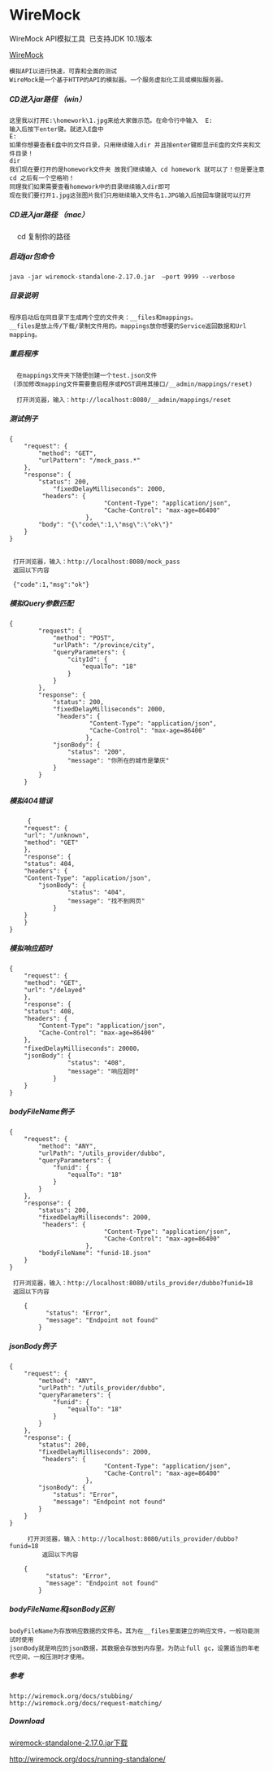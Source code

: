 # WireMock
WireMock API模拟工具  已支持JDK 10.1版本

[WireMock](http://wiremock.org/)


    模拟API以进行快速，可靠和全面的测试
    WireMock是一个基于HTTP的API的模拟器。一个服务虚拟化工具或模拟服务器。

##### CD进入jar路径 （win）

    这里我以打开E:\homework\1.jpg来给大家做示范。在命令行中输入  E:  
    输入后按下enter键。就进入E盘中
    E:
    如果你想要查看E盘中的文件目录，只用继续输入dir 并且按enter键即显示E盘的文件夹和文件目录！
    dir
    我们现在要打开的是homework文件夹 故我们继续输入 cd homework 就可以了！但是要注意cd 之后有一个空格哟！
    同理我们如果需要查看homework中的目录继续输入dir即可
    现在我们要打开1.jpg这张图片我们只用继续输入文件名1.JPG输入后按回车键就可以打开
    
##### CD进入jar路径 （mac）
     cd 复制你的路径

##### 启动jar包命令

    java -jar wiremock-standalone-2.17.0.jar  –port 9999 --verbose
      
##### 目录说明

    程序启动后在同目录下生成两个空的文件夹：__files和mappings。
    __files是放上传/下载/录制文件用的。mappings放你想要的Service返回数据和Url mapping。
    
##### 重启程序
     
      在mappings文件夹下随便创建一个test.json文件
     (添加修改mapping文件需要重启程序或POST调用其接口/__admin/mappings/reset)
      
      打开浏览器，输入：http://localhost:8080/__admin/mappings/reset

##### 测试例子

	{
		"request": {
			"method": "GET",
			"urlPattern": "/mock_pass.*"
		},
		"response": {
			"status": 200,
		        "fixedDelayMilliseconds": 2000,
			 "headers": {
          		              "Content-Type": "application/json",
         		              "Cache-Control": "max-age=86400"
      				     },
			"body": "{\"code\":1,\"msg\":\"ok\"}"
		}
	}

	
	 打开浏览器，输入：http://localhost:8080/mock_pass
	 返回以下内容
	
	 {"code":1,"msg":"ok"}
	 
##### 模拟Query参数匹配 
	{
			"request": {
				"method": "POST",
				"urlPath": "/province/city",
				"queryParameters": {
					"cityId": {
						"equalTo": "18"
					}
				}
			},
			"response": {
				"status": 200,
				"fixedDelayMilliseconds": 2000, 
				 "headers": {
					      "Content-Type": "application/json",
					      "Cache-Control": "max-age=86400"
					     },
				"jsonBody": {
					"status": "200",
					"message": "你所在的城市是肇庆"
				}
			}
		}
	
##### 模拟404错误
		 {
	    "request": {
		"url": "/unknown",
		"method": "GET"
	    },
	    "response": {
		"status": 404,
		"headers": {
		"Content-Type": "application/json",
			"jsonBody": {
					"status": "404",
					"message": "找不到网页"
				}
		}
	    }
	}

##### 模拟响应超时
	{
	    "request": {
		"method": "GET",
		"url": "/delayed"
	    },
	    "response": {
		"status": 408,
		"headers": {
		    "Content-Type": "application/json",
		    "Cache-Control": "max-age=86400"
		},
		"fixedDelayMilliseconds": 20000，
		"jsonBody": {
					"status": "408",
					"message": "响应超时"
				}
	    }
	}

##### bodyFileName例子
	{
		"request": {
			"method": "ANY",
			"urlPath": "/utils_provider/dubbo",
			"queryParameters": {
				"funid": {
					"equalTo": "18"
				}
			}
		},
		"response": {
			"status": 200,
			"fixedDelayMilliseconds": 2000, 
			 "headers": {
          		              "Content-Type": "application/json",
         		              "Cache-Control": "max-age=86400"
      				     },
			"bodyFileName": "funid-18.json"
		}
	}
	
	 打开浏览器，输入：http://localhost:8080/utils_provider/dubbo?funid=18
	 返回以下内容
	
		{
	          "status": "Error",
	          "message": "Endpoint not found"
	        }

##### jsonBody例子
	{
		"request": {
			"method": "ANY",
			"urlPath": "/utils_provider/dubbo",
			"queryParameters": {
				"funid": {
					"equalTo": "18"
				}
			}
		},
		"response": {
			"status": 200,
			"fixedDelayMilliseconds": 2000, 
			 "headers": {
          		              "Content-Type": "application/json",
         		              "Cache-Control": "max-age=86400"
      				     },
			"jsonBody": {
				"status": "Error",
				"message": "Endpoint not found"
			}
		}
	}
	
		 打开浏览器，输入：http://localhost:8080/utils_provider/dubbo?funid=18
	         返回以下内容
	
		{
	          "status": "Error",
	          "message": "Endpoint not found"
	        }

##### bodyFileName和jsonBody区别

    bodyFileName为存放响应数据的文件名，其为在__files里面建立的响应文件，一般功能测试时使用
    jsonBody就是响应的json数据，其数据会存放到内存里。为防止full gc，设置适当的年老代空间，一般压测时才使用。

##### 参考

    http://wiremock.org/docs/stubbing/
    http://wiremock.org/docs/request-matching/

##### Download

[wiremock-standalone-2.17.0.jar下载](https://github.com/13570524658/WireMock/raw/master/wiremock-standalone-2.17.0.jar)

http://wiremock.org/docs/running-standalone/
